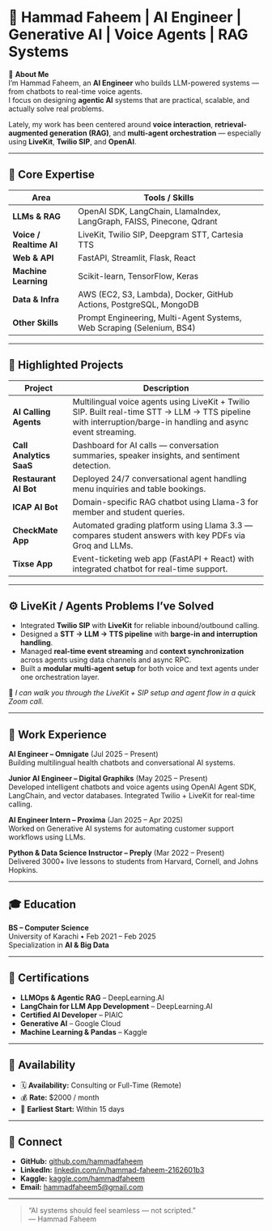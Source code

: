 # 🤖 Hammad Faheem | AI Engineer | Generative AI | Voice Agents | RAG Systems  

👋 **About Me**  
I’m Hammad Faheem, an **AI Engineer** who builds LLM-powered systems — from chatbots to real-time voice agents.  
I focus on designing **agentic AI** systems that are practical, scalable, and actually solve real problems.  

Lately, my work has been centered around **voice interaction**, **retrieval-augmented generation (RAG)**, and **multi-agent orchestration** — especially using **LiveKit**, **Twilio SIP**, and **OpenAI**.

---

## 🧠 Core Expertise

| Area | Tools / Skills |
|------|----------------|
| **LLMs & RAG** | OpenAI SDK, LangChain, LlamaIndex, LangGraph, FAISS, Pinecone, Qdrant |
| **Voice / Realtime AI** | LiveKit, Twilio SIP, Deepgram STT, Cartesia TTS |
| **Web & API** | FastAPI, Streamlit, Flask, React |
| **Machine Learning** | Scikit-learn, TensorFlow, Keras |
| **Data & Infra** | AWS (EC2, S3, Lambda), Docker, GitHub Actions, PostgreSQL, MongoDB |
| **Other Skills** | Prompt Engineering, Multi-Agent Systems, Web Scraping (Selenium, BS4) |

---

## 🚀 Highlighted Projects

| Project | Description |
|----------|--------------|
| **AI Calling Agents** | Multilingual voice agents using LiveKit + Twilio SIP. Built real-time STT → LLM → TTS pipeline with interruption/barge-in handling and async event streaming. |
| **Call Analytics SaaS** | Dashboard for AI calls — conversation summaries, speaker insights, and sentiment detection. |
| **Restaurant AI Bot** | Deployed 24/7 conversational agent handling menu inquiries and table bookings. |
| **ICAP AI Bot** | Domain-specific RAG chatbot using Llama-3 for member and student queries. |
| **CheckMate App** | Automated grading platform using Llama 3.3 — compares student answers with key PDFs via Groq and LLMs. |
| **Tixse App** | Event-ticketing web app (FastAPI + React) with integrated chatbot for real-time support. |

---

## ⚙️ LiveKit / Agents Problems I’ve Solved

- Integrated **Twilio SIP** with **LiveKit** for reliable inbound/outbound calling.  
- Designed a **STT → LLM → TTS pipeline** with **barge-in and interruption handling**.  
- Managed **real-time event streaming** and **context synchronization** across agents using data channels and async RPC.  
- Built a **modular multi-agent setup** for both voice and text agents under one orchestration layer.  

💬 *I can walk you through the LiveKit + SIP setup and agent flow in a quick Zoom call.*

---

## 💼 Work Experience

**AI Engineer – Omnigate** (Jul 2025 – Present)  
Building multilingual health chatbots and conversational AI systems.

**Junior AI Engineer – Digital Graphiks** (May 2025 – Present)  
Developed intelligent chatbots and voice agents using OpenAI Agent SDK, LangChain, and vector databases. Integrated Twilio + LiveKit for real-time calling.  

**AI Engineer Intern – Proxima** (Jan 2025 – Apr 2025)  
Worked on Generative AI systems for automating customer support workflows using LLMs.  

**Python & Data Science Instructor – Preply** (Mar 2022 – Present)  
Delivered 3000+ live lessons to students from Harvard, Cornell, and Johns Hopkins.

---

## 🎓 Education

**BS – Computer Science**  
University of Karachi • Feb 2021 – Feb 2025  
Specialization in **AI & Big Data**

---

## 🏅 Certifications

- **LLMOps & Agentic RAG** – DeepLearning.AI  
- **LangChain for LLM App Development** – DeepLearning.AI  
- **Certified AI Developer** – PIAIC  
- **Generative AI** – Google Cloud  
- **Machine Learning & Pandas** – Kaggle  

---

## 💬 Availability

- 🗓 **Availability:** Consulting or Full-Time (Remote)  
- 💰 **Rate:** $2000 / month  
- 🚀 **Earliest Start:** Within 15 days  

---

## 🔗 Connect

- **GitHub:** [github.com/hammadfaheem](https://github.com/hammadfaheem)  
- **LinkedIn:** [linkedin.com/in/hammad-faheem-2162601b3](https://linkedin.com/in/hammad-faheem-2162601b3)  
- **Kaggle:** [kaggle.com/hammadfaheem](https://kaggle.com/hammadfaheem)  
- **Email:** [hammadfaheem5@gmail.com](mailto:hammadfaheem5@gmail.com)  

---

> “AI systems should feel seamless — not scripted.”  
> — Hammad Faheem
